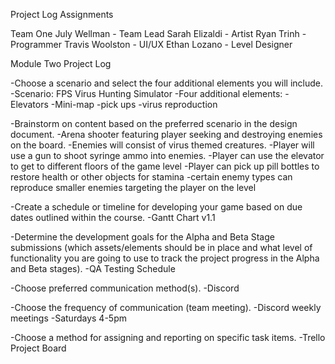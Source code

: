 Project Log Assignments

Team One 
July Wellman - Team Lead
Sarah Elizaldi - Artist
Ryan Trinh - Programmer
Travis Woolston - UI/UX
Ethan Lozano - Level Designer

Module Two Project Log

-Choose a scenario and select the four additional elements you will include.
  -Scenario: FPS Virus Hunting Simulator
    -Four additional elements:
      -Elevators
      -Mini-map
      -pick ups
      -virus reproduction

-Brainstorm on content based on the preferred scenario in the design document.
  -Arena shooter featuring player seeking and destroying enemies on the board. 
  -Enemies will consist of virus themed creatures. 
  -Player will use a gun to shoot syringe ammo into enemies. 
  -Player can use the elevator to get to different floors of the game level
  -Player can pick up pill bottles to restore health or other objects for stamina
  -certain enemy types can reproduce smaller enemies targeting the player on the level

-Create a schedule or timeline for developing your game based on due dates outlined within the course.
  -Gantt Chart v1.1

-Determine the development goals for the Alpha and Beta Stage submissions (which assets/elements should be in place and what level of functionality you are going to use to track the project progress in the Alpha and Beta stages).
  -QA Testing Schedule

-Choose preferred communication method(s).
  -Discord

-Choose the frequency of communication (team meeting).
  -Discord weekly meetings
    -Saturdays 4-5pm

-Choose a method for assigning and reporting on specific task items.
  -Trello Project Board
